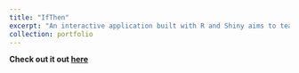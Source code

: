 ```yaml
---
title: "IfThen"
excerpt: "An interactive application built with R and Shiny aims to teach statistics students conditional probability via visualizations. (Collaborated with Tanmaie Kailash, Euijin Kang and Leia Sohn)"
collection: portfolio
---
```




**Check out it out [here](https://muqiguo.shinyapps.io/ifThen/)**

